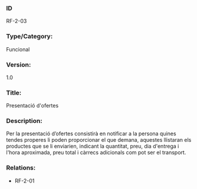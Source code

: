 ### ID
RF-2-03
### Type/Category:
Funcional
### Version:
1.0
### Title:
Presentació d'ofertes
### Description:
Per la presentació d’ofertes consistirà en notificar a la persona quines tendes properes li poden proporcionar el que demana, aquestes llistaran els productes que se li enviarien, indicant la quantitat, preu, dia d'entrega i l'hora aproximada, preu total i càrrecs adicionals com pot ser el transport.
### Relations:
* RF-2-01
